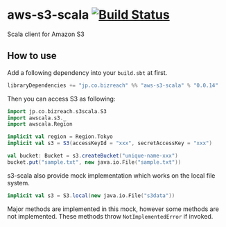 aws-s3-scala [![Build Status](https://travis-ci.org/bizreach/aws-s3-scala.svg?branch=master)](https://travis-ci.org/bizreach/aws-s3-scala)
==========

Scala client for Amazon S3

## How to use

Add a following dependency into your `build.sbt` at first.

```scala
libraryDependencies += "jp.co.bizreach" %% "aws-s3-scala" % "0.0.14"
```

Then you can access S3 as following:

```scala
import jp.co.bizreach.s3scala.S3
import awscala.s3._
import awscala.Region

implicit val region = Region.Tokyo
implicit val s3 = S3(accessKeyId = "xxx", secretAccessKey = "xxx")

val bucket: Bucket = s3.createBucket("unique-name-xxx")
bucket.put("sample.txt", new java.io.File("sample.txt"))
```

s3-scala also provide mock implementation which works on the local file system.

```scala
implicit val s3 = S3.local(new java.io.File("s3data"))
```

Major methods are implemented in this mock, however some methods are not implemented.
These methods throw `NotImplementedError` if invoked.
